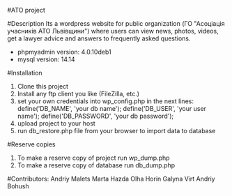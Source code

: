 #ATO project

#Description
Its a wordpress website for public organization (ГО "Асоціація учасників АТО Львівщини") where users can view news, photos, 
videos, get a lawyer advice and answers to frequently asked questions.

- phpmyadmin version: 4.0.10deb1
- mysql version: 14.14

#Installation

1. Clone this project
2. Install any ftp client you like (FileZilla, etc.)
3. set your own credentials into wp_config.php in the next lines:
define('DB_NAME', 'your db name');
define('DB_USER', 'your user name');
define('DB_PASSWORD', 'your db password');
4. upload project to your host
5. run db_restore.php file from your browser to import data to database

#Reserve copies
1. To make a reserve copy of project run wp_dump.php
2. To make a reserve copy of database run db_dump.php

#Contributors:
Andriy Malets
Marta Hazda
Olha Horin
Galyna Virt
Andriy Bohush